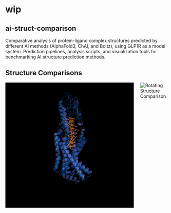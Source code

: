 # wip


## ai-struct-comparison
Comparative analysis of protein-ligand complex structures predicted by different AI methods (AlphaFold3, ChAI, and Boltz), using GLP1R as a model system. Prediction pipelines, analysis scripts, and visualization tools for benchmarking AI structure prediction methods.

## Structure Comparisons
<div style="display: flex; gap: 20px;">
    <img src="results/glp1r_glp1/pymol/pdb-chai.png" width="400" alt="Static Structure Comparison">
    <img src="results/glp1r_glp1/pymol/pdb-chai.gif" width="400" alt="Rotating Structure Comparison">
</div>